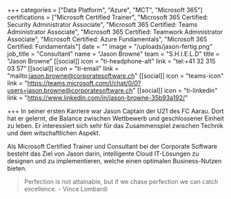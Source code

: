 +++
categories = ["Data Platform", "Azure", "MCT", "Microsoft 365"]
certifications = ["Microsoft Certified Trainer", "Microsoft 365 Certified: Security Administrator Associate", "Microsoft 365 Certified: Teams Administrator Associate", "Microsoft 365 Certified: Teamwork Administrator Associate", "Microsoft Certified: Azure Fundamentals", "Microsoft 365 Certified: Fundamentals"]
date = ""
image = "/uploads/jason-fertig.png"
job_title = "Consultant"
name = "Jason Browne"
team = "S.H.I.E.L.D"
title = "Jason Browne"
[[social]]
icon = "ti-headphone-alt"
link = "tel:+41 32 315 03 57"
[[social]]
icon = "ti-email"
link = "mailto:jason.browne@corporatesoftware.ch"
[[social]]
icon = "teams-icon"
link = "https://teams.microsoft.com/l/chat/0/0?users=jason.browne@corporatesoftware.ch"
[[social]]
icon = "ti-linkedin"
link = "https://www.linkedin.com/in/jason-browne-35b93a192/"

+++
In seiner ersten Karriere war Jason Captain der U21 des FC Aarau. Dort hat er gelernt, die Balance zwischen Wettbewerb und geschlossener Einheit zu leben. Er interessiert sich sehr für das Zusammenspiel zwischen Technik und dem witschaftlichen Aspekt.  

Als Microsoft Certified Trainer und Consultant bei der Corporate Software besteht das Ziel von Jason darin, intelligente Cloud IT-Lösungen zu designen und zu implementieren, welche einen optimalen Business-Nutzen bieten. 

> Perfection is not attainable, but if we chase perfection we can catch excellence. - Vince Lombardi